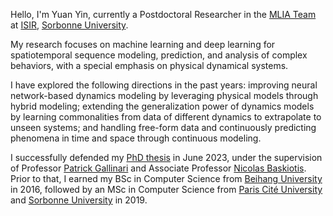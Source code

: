 Hello, I'm Yuan Yin, currently a Postdoctoral Researcher in the [MLIA Team](https://www.isir.upmc.fr/equipes/mlia/) at [ISIR](https://www.isir.upmc.fr), [Sorbonne University](https://www.sorbonne-universite.fr).

My research focuses on machine learning and deep learning for spatiotemporal sequence modeling, prediction, and analysis of complex behaviors, with a special emphasis on physical dynamical systems. 

I have explored the following directions in the past years: improving neural network-based dynamics modeling by leveraging physical models through hybrid modeling; extending the generalization power of dynamics models by learning commonalities from data of different dynamics to extrapolate to unseen systems; and handling free-form data and continuously predicting phenomena in time and space through continuous modeling. 

I successfully defended my [PhD thesis](https://www.theses.fr/2023SORUS161) in June 2023, under the supervision of Professor [Patrick Gallinari](https://pages.isir.upmc.fr/gallinari/) and Associate Professor [Nicolas Baskiotis](https://www.isir.upmc.fr/personnel/baskiotis/). Prior to that, I earned my BSc in Computer Science from [Beihang University](https://ev.buaa.edu.cn) in 2016, followed by an MSc in Computer Science from [Paris Cité University](https://u-paris.fr) and [Sorbonne University](https://www.sorbonne-universite.fr) in 2019.
